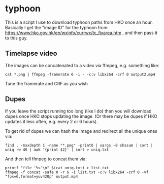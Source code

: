 # typhoon

This is a script I use to download typhoon paths from HKO once an hour. Basically I get the "image ID" for the typhoon from https://www.hko.gov.hk/en/wxinfo/currwx/tc_fixarea.htm , and then pass it to this guy.

## Timelapse video

The images can be concatenated to a video via ffmpeg, e.g. something like:

```
cat *.png | ffmpeg -framerate 6 -i - -c:v libx264 -crf 0 output2.mp4
```

Tune the framerate and CRF as you wish


## Dupes

If you leave the script running too long (like I do) then you will download dupes once HKO stops updating the image. (Or there may be dupes if HKO updates it less often, e.g. every 2 or 6 hours).

To get rid of dupes we can hash the image and redirect all the unique ones via:

```
find . -maxdepth 1 -name "*.png" -print0 | xargs -0 shasum | sort | uniq -w 40 | awk '{print $2}' | sort > uniq.txt
```

And then tell ffmpeg to concat them via:

```
printf "file '%s'\n" $(cat uniq.txt) > list.txt
ffmpeg -f concat -safe 0 -r 6 -i list.txt -c:v libx264 -crf 0 -vf "fps=6,format=yuv420p" output.mp4
```
